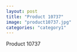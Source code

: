```yaml
---
layout: post
title: "Product 10737"
image: "product10737.jpg"
categories: "category1"
---
```

Product 10737

